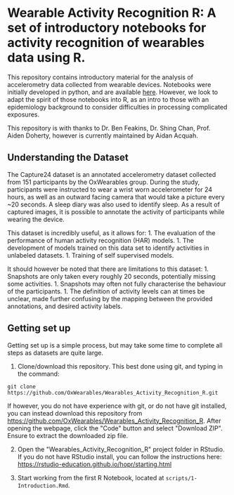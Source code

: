 # Wearable Activity Recognition R: A set of introductory notebooks for activity recognition of wearables data using R.

This repository contains introductory material for the analysis of accelerometry data collected from wearable devices.
Notebooks were initially developed in python, and are available [here](https://github.com/OxWearables/Oxford_Wearables_Activity_Recognition.git).
However, we look to adapt the spirit of those notebooks into R, as an intro to those with an epidemiology background to consider difficulties in processing complicated exposures.

This repository is with thanks to Dr. Ben Feakins, Dr. Shing Chan, Prof. Aiden Doherty, however is currently maintained by Aidan Acquah.

## Understanding the Dataset

The Capture24 dataset is an annotated accelerometry dataset collected from 151 participants by the OxWearables group.
During the study, participants were instructed to wear a wrist worn accelerometer for 24 hours, as well as an outward facing camera that would take a picture every \~20 seconds.
A sleep diary was also used to identify sleep.
As a result of captured images, it is possible to annotate the activity of participants while wearing the device.

This dataset is incredibly useful, as it allows for: 1.
The evaluation of the performance of human activity recognition (HAR) models.
1.
The development of models trained on this data set to identify activities in unlabeled datasets.
1.
Training of self supervised models.

It should however be noted that there are limitations to this dataset: 1.
Snapshots are only taken every roughly 20 seconds, potentially missing some activities.
1.
Snapshots may often not fully characterise the behaviour of the participants.
1.
The definition of activity levels can at times be unclear, made further confusing by the mapping between the provided annotations, and desired activity labels.

## Getting set up

Getting set up is a simple process, but may take some time to complete all steps as datasets are quite large.

1.  Clone/download this repository. This best done using git, and typing in the command:

```{bash}
git clone https://github.com/OxWearables/Wearables_Activity_Recognition_R.git
```

If however, you do not have experience with git, or do not have git installed, you can instead download this repository from <https://github.com/OxWearables/Wearables_Activity_Recognition_R>.
After opening the webpage, click the "Code" button and select "Download ZIP".
Ensure to extract the downloaded zip file.

2. Open the "Wearables_Activity_Recognition_R" project folder in RStudio.
If you do not have RStudio install, you can follow the instructions here: <https://rstudio-education.github.io/hopr/starting.html>

3. Start working from the first R Notebook, located at `scripts/1-Introduction.Rmd`.
